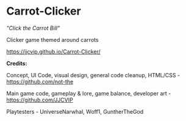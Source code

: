 # Carrot-Clicker
*"Click the Carrot Bill"*

Clicker game themed around carrots

https://jjcvip.github.io/Carrot-Clicker/


**Credits:**

Concept, UI Code, visual design, general code cleanup, HTML/CSS - https://github.com/not-the

Main game code, gameplay & lore, game balance, developer art - https://github.com/JJCVIP

Playtesters - UniverseNarwhal, Woff1, GuntherTheGod

